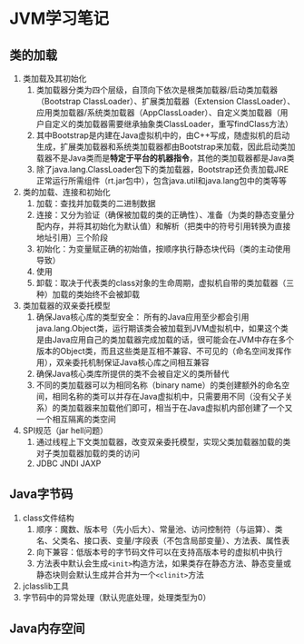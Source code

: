 # JVM学习笔记
## 类的加载
1. 类加载及其初始化
    1. 类加载器分类为四个层级，自顶向下依次是根类加载器/启动类加载器（Bootstrap ClassLoader）、扩展类加载器（Extension ClassLoader）、应用类加载器/系统类加载器（AppClassLoader）、自定义类加载器（用户自定义的类加载器需要继承抽象类ClassLoader，重写findClass方法）
    2. 其中Bootstrap是内建在Java虚拟机中的，由C++写成，随虚拟机的启动生成，扩展类加载器和系统类加载器都由Bootstrap来加载，因此启动类加载器不是Java类而是**特定于平台的机器指令**，其他的类加载器都是Java类
    3. 除了java.lang.ClassLoader包下的类加载器，Bootstrap还负责加载JRE正常运行所需组件（rt.jar包中），包含java.util和java.lang包中的类等等
2. 类的加载、连接和初始化
    1. 加载：查找并加载类的二进制数据
    2. 连接：又分为验证（确保被加载的类的正确性）、准备（为类的静态变量分配内存，并将其初始化为默认值）和解析（把类中的符号引用转换为直接地址引用）三个阶段
    3. 初始化：为变量赋正确的初始值，按顺序执行静态块代码（类的主动使用导致）
    4. 使用
    5. 卸载：取决于代表类的class对象的生命周期，虚拟机自带的类加载器（三种）加载的类始终不会被卸载
3. 类加载器的双亲委托模型
    1. 确保Java核心库的类型安全：
        所有的Java应用至少都会引用java.lang.Object类，运行期该类会被加载到JVM虚拟机中，如果这个类是由Java应用自己的类加载器完成加载的话，很可能会在JVM中存在多个版本的Object类，而且这些类是互相不兼容、不可见的（命名空间发挥作用），双亲委托机制保证Java核心库之间相互兼容
    2. 确保Java核心类库所提供的类不会被自定义的类所替代
    3. 不同的类加载器可以为相同名称（binary name）的类创建额外的命名空间，相同名称的类可以并存在Java虚拟机中，只需要用不同（没有父子关系）的类加载器来加载他们即可，相当于在Java虚拟机内部创建了一个又一个相互隔离的类空间
4. SPI规范（jar hell问题）
    1. 通过线程上下文类加载器，改变双亲委托模型，实现父类加载器加载的类对子类加载器加载的类的访问
    2. JDBC JNDI JAXP
## Java字节码
1. class文件结构
    1. 顺序：魔数、版本号（先小后大）、常量池、访问控制符（与运算）、类名、父类名、接口表、变量/字段表（不包含局部变量）、方法表、属性表
    2. 向下兼容：低版本号的字节码文件可以在支持高版本号的虚拟机中执行
    3. 方法表中默认会生成`<init>`构造方法，如果类存在静态方法、静态变量或静态块则会默认生成并合并为一个`<clinit>`方法
2. jclasslib工具
3. 字节码中的异常处理（默认兜底处理，处理类型为0）
## Java内存空间
